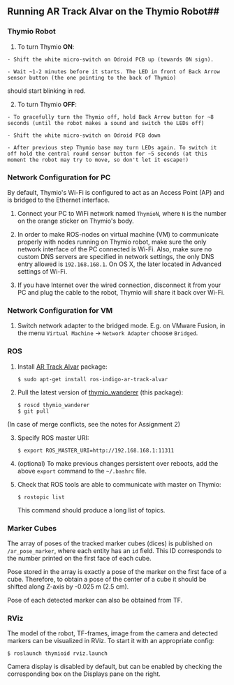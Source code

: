 ## Running AR Track Alvar on the Thymio Robot##

### Thymio Robot ###

  1. To turn Thymio **ON**:
  
    - Shift the white micro-switch on Odroid PCB up (towards ON sign).
      
    - Wait ~1-2 minutes before it starts. The LED in front of Back Arrow sensor button (the one pointing to the back of Thymio)
  should start blinking in red.
  
  2. To turn Thymio **OFF**:
  
    - To gracefully turn the Thymio off, hold Back Arrow button for ~8 seconds (until the robot makes a sound and switch the LEDs off)
    
    - Shift the white micro-switch on Odroid PCB down
    
    - After previous step Thymio base may turn LEDs again. To switch it off hold the central round sensor button for ~5 seconds (at this moment the robot may try to move, so don't let it escape!)

### Network Configuration for PC ###

By default, Thymio's Wi-Fi is configured to act as an Access Point (AP) and is bridged to the Ethernet interface.

1. Connect your PC to WiFi network named `ThymioN`, where `N` is the number on the orange sticker on Thymio's body.

2. In order to make ROS-nodes on virtual machine (VM) to communicate properly with nodes running on Thymio robot,
  make sure the only network interface of the PC connected is Wi-Fi. Also, make sure no custom DNS servers are specified
  in network settings, the only DNS entry allowed is `192.168.168.1`. On OS X, the later located in Advanced settings of Wi-Fi.

3. If you have Internet over the wired connection, disconnect it from your PC and plug the cable to the robot, Thymio will
  share it back over Wi-Fi.

### Network Configuration for VM ###

1. Switch network adapter to the bridged mode. E.g. on VMware Fusion, in the menu `Virtual Machine` -> `Network Adapter` choose
`Bridged`.

### ROS ###

1. Install [AR Track Alvar](http://wiki.ros.org/ar_track_alvar) package:

    ```
    $ sudo apt-get install ros-indigo-ar-track-alvar
    ```

2. Pull the latest version of [thymio_wanderer](https://github.com/bgromov/thymio_wanderer) (this package):

    ```
    $ roscd thymio_wanderer
    $ git pull
    ```

  (In case of merge conflicts, see the notes for Assignment 2)

3. Specify ROS master URI:

    ```
    $ export ROS_MASTER_URI=http://192.168.168.1:11311
    ```

4. (optional) To make previous changes persistent over reboots, add the above `export` command to the `~/.bashrc` file.

5. Check that ROS tools are able to communicate with master on Thymio:

    ```
    $ rostopic list
    ```

    This command should produce a long list of topics.

### Marker Cubes ###

The array of poses of the tracked marker cubes (dices) is published on `/ar_pose_marker`, where each entity has an `id` field.
This ID corresponds to the number printed on the first face of each cube.

Pose stored in the array is exactly a pose of the marker on the first face of a cube. Therefore, to obtain a pose of the center
of a cube it should be shifted along Z-axis by -0.025 m (2.5 cm).

Pose of each detected marker can also be obtained from TF.

### RViz ###

The model of the robot, TF-frames, image from the camera and detected markers can be visualized in RViz. To start it with
an appropriate config:

``` shell
$ roslaunch thymioid rviz.launch
```
    
Camera display is disabled by default, but can be enabled by checking the corresponding box on the Displays pane on the right.
